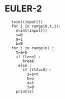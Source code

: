 # EULER-2
       t=int(input())
       for i in range(0,t,1):
         n=int(input())
         s=0
         a=1
         b=0
       for i in range(n) :
         t=a+b
         if (t>=n) :
            break
          else :  
            if (t%2==0) :
              s=s+t 
              b=a
              a=t
              t=0
         print(s)
